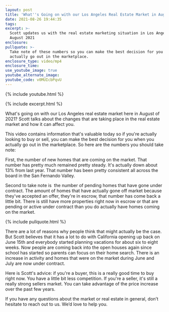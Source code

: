 ```yaml
---
layout: post
title: 'What''s Going on with our Los Angeles Real Estate Market in August 2021? '
date: 2021-08-26 19:44:35
tags:
excerpt: >-
  Scott updates us with the real estate marketing situation in Los Angeles for
  August 2021 
enclosure:
pullquote: >-
  Take note of these numbers so you can make the best decision for you when you
  actually go out in the marketplace.
enclosure_type: video/mp4
enclosure_time:
use_youtube_image: true
youtube_alternate_image:
youtube_code: v0MUIcbPqvU
---
```

{% include youtube.html %}

{% include excerpt.html %}

What's going on with our Los Angeles real estate market here in August of 2021? Scott talks about the changes that are taking place in the real estate market and how it can affect you.

This video contains information that's valuable today so if you're actually looking to buy or sell, you can make the best decision for you when you actually go out in the marketplace. So here are the numbers you should take note:

First, the number of new homes that are coming on the market. That number has pretty much remained pretty steady. It's actually down about 13% from last year. That number has been pretty consistent all across the board in the San Fernando Valley.&nbsp;

Second to take note is &nbsp;the number of pending homes that have gone under contract. The amount of homes that have actually gone off market because they've accepted an offer, they're in escrow, that number has come back a little bit. There is still have more properties right now in escrow or that are pending or active under contract than you do actually have homes coming on the market.&nbsp;

{% include pullquote.html %}

There are a lot of reasons why people think that might actually be the case. But Scott believes that it has a lot to do with California opening up back on June 15th and everybody started planning vacations for about six to eight weeks. Now people are coming back into the open houses again since school has started so parents can focus on their home search. There is an increase in activity and homes that were on the market during June and July are now under contract.

Here is Scott's advice: if you're a buyer, this is a really good time to buy right now. You have a little bit less competition. If you're a seller, it's still a really strong sellers market. You can take advantage of the price increase over the past few years.

If you have any questions about the market or real estate in general, don’t hesitate to reach out to us. We’d love to help you.

&nbsp;
